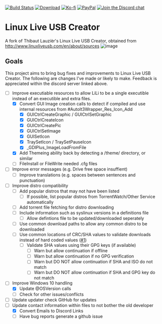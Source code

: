 [![Build Status](https://img.shields.io/github/workflow/status/rcmaehl/LinuxLiveUSBCreator/lili)](https://github.com/rcmaehl/LinuxLiveUSBCreator/actions?query=workflow%3Alili)
[![Download](https://img.shields.io/github/v/release/rcmaehl/LinuxLiveUSBCreator)](https://github.com/rcmaehl/LinuxLiveUSBCreator/releases/latest/)
[![Ko-fi](https://img.shields.io/badge/Support%20me%20on-Ko--fi-FF5E5B.svg?logo=ko-fi)](https://ko-fi.com/rcmaehl)
[![PayPal](https://img.shields.io/badge/Donate%20on-PayPal-00457C.svg?logo=paypal)](https://paypal.me/rhsky)
[![Join the Discord chat](https://img.shields.io/badge/Discord-chat-7289da.svg?&logo=discord)](https://discord.gg/uBnBcBx)


# Linux Live USB Creator
A fork of Thibaut Lauzièr's Linux Live USB Creator, obtained from http://www.linuxliveusb.com/en/about/sources
![image](https://user-images.githubusercontent.com/716581/115993652-b5012180-a5a1-11eb-81f8-cd3452d6e996.png)


## Goals
This project aims to bring bug fixes and improvements to Linux Live USB Creator. The following are changes I've made or likely to make. Feedback is appreciated within the discord server linked above.

- [ ] Improve executiable resources to allow LiLi to be a single executible instead of an executible and extra files.
    - [x] Convert GUI Image creation calls to detect if compiled and use internal resources from #AutoIt3Wrapper_Res_Icon_Add
        - [x] GUICtrlCreateGraphic / GUICtrlSetGraphic
        - [x] GUICtrlCreateIcon
        - [x] GUICtrlCreatePic
        - [x] GUICtrlSetImage
        - [x] GUISetIcon
        - [x] TraySetIcon / TraySetPauseIcon
        - [x] _GDIPlus_ImageLoadFromFile
    - [x] Add Themeing ability back by detecting a /theme/ directory, or similar
    - [ ] FileInstall or FileWrite needed .cfg files
- [ ] Improve error messages (e.g. Drive free space insuffient)
    - [ ] Improve translations (e.g. spaces between sentences and punctuation)
- [ ] Improve distro compatibility
    - [ ] Add popular distros that may not have been listed
        - [ ] If possible, list popular distros from TorrentWatch/Other Service automatically
    - [ ] Add torrent file fetching for distro downloading
    - [ ] Include information such as syslinux versions in a definitions file
        - [ ] Allow defintions file to be updated/downloaded seperately
    - [ ] Use common download paths to allow any common distro to be downloaded
    - [ ] Use common locations of CRC/SHA values to validate downloads instead of hard coded values ([#1](https://github.com/rcmaehl/LinuxLiveUSBCreator/issues/1))
        - [ ] Validate SHA values using their GPG keys (if available)
            - [ ] Warn but allow continuation if offline
            - [ ] Warn but allow continuation if no GPG verification
            - [ ] Warn but DO NOT allow continuation if SHA and ISO do not match
            - [ ] Warn but DO NOT allow continuation if SHA and GPG key do not match
- [ ] Improve Windows 10 handling
    - [x] Update @OSVersion calls
    - [ ] Check for other issues/conflicts
- [ ] Update updater check GitHub for updates
- [ ] Update contact information within files to not bother the old developer
    - [x] Convert Emails to Discord Links
    - [ ] Have bug reports generate a github issue
